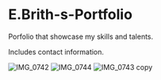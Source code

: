 # E.Brith-s-Portfolio
Porfolio that showcase my skills and talents.

Includes contact information.


![IMG_0742](https://user-images.githubusercontent.com/101056987/158947649-62aed307-f18f-4270-9b50-26b311527cc8.jpg)
![IMG_0744](https://user-images.githubusercontent.com/101056987/158947657-64d56fd7-a91a-422e-9138-0c0cf0b31850.jpg)
![IMG_0743 copy](https://user-images.githubusercontent.com/101056987/159588539-41f004f5-b1ae-45ad-b210-464c4b0a1c24.jpg)
